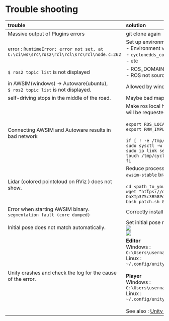 # Trouble shooting

|trouble|solution|
|:--|:--|
|Massive output of Plugins errors|git clone again|
|error : `RuntimeError: error not set, at C:\ci\ws\src\ros2\rcl\rcl\src\rcl\node.c:262`|Set up environment variables and config around ROS2 correctly.<br> - Environment variables<br> - `cyclonedds_config.xml`<br>- etc|
|`$ ros2 topic list` is not displayed|- ROS_DOMAIN_ID is different<br>- ROS not sourced|
|in AWSIM(windows) -> Autoware(ubuntu), <br> `$ ros2 topic list` is not displayed.|Allowed by windows firewall|
|self-driving stops in the middle of the road.|Maybe bad map data (PointCloud, VectorMap, fbx)|
|Connecting AWSIM and Autoware results in bad network|Make ros local host-only. Include the following in the .bashrc (The password will be requested at terminal startup after OS startup.) <br><br> `export ROS_LOCALHOST_ONLY=1`<br>`export RMW_IMPLEMENTATION=rmw_cyclonedds_cpp`<br><br>`if [ ! -e /tmp/cycloneDDS_configured ]; then`<br>`sudo sysctl -w net.core.rmem_max=2147483647`<br>`sudo ip link set lo multicast on`<br>`touch /tmp/cycloneDDS_configured`<br>`fi`|
|Lidar (colored pointcloud on RViz ) does not show. |Reduce processing load by following command. This can only be applied to `awsim-stable` branch. <br><br> `cd <path_to_your_autoware_folder>`<br>`wget "https://drive.google.com/uc?export=download&id=11mkwfg-OaXIp3Z5c3R58Pob3butKwE1Z" -O patch.sh`<br>`bash patch.sh && rm patch.sh`|
|Error when starting AWSIM binary. `segmentation fault (core dumped)`|Correctly install Nvidia drivers or vulkan API.|
|Initial pose does not match automatically. |Set initial pose manually. <br>![](Image_Initial_0.png)<br>![](Image_Initial_1.png)|
|Unity crashes and check the log for the cause of the error.|**Editor**<br>Windows :<br> `C:\Users\username\AppData\Local\Unity\Editor\Editor.log`<br>Linux :<br> `~/.config/unity3d/.Editor.log` <br><br> **Player**<br> Windows : `C:\Users\username\AppData\LocalLow\CompanyName\ProductName\output_log.txt`<br>Linux :<br>`~/.config/unity3d/CompanyName/ProductName/Player.log`<br><br>See also : [Unity Documentation - Log Files](https://docs.unity3d.com/2021.1/Documentation/Manual/LogFiles.html)|

